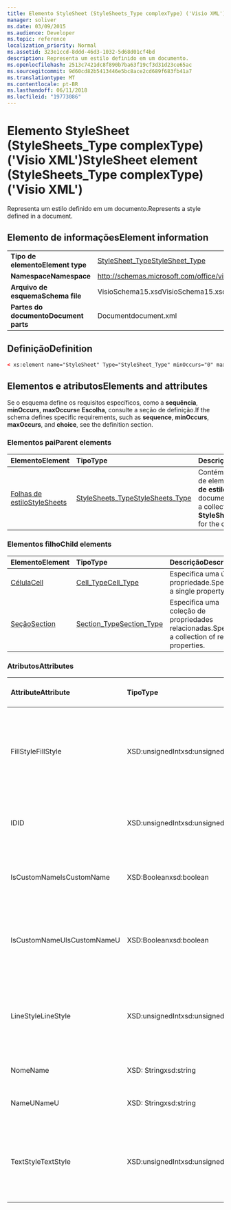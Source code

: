 ```yaml
---
title: Elemento StyleSheet (StyleSheets_Type complexType) ('Visio XML')
manager: soliver
ms.date: 03/09/2015
ms.audience: Developer
ms.topic: reference
localization_priority: Normal
ms.assetid: 323e1ccd-8ddd-46d3-1032-5d68d01cf4bd
description: Representa um estilo definido em um documento.
ms.openlocfilehash: 2513c7421dc8f890b7ba63f19cf3d31d23ce65ac
ms.sourcegitcommit: 9d60cd82b5413446e5bc8ace2cd689f683fb41a7
ms.translationtype: MT
ms.contentlocale: pt-BR
ms.lasthandoff: 06/11/2018
ms.locfileid: "19773086"
---
```

# <a name="stylesheet-element-stylesheetstype-complextype-visio-xml"></a><span data-ttu-id="fde6d-103">Elemento StyleSheet (StyleSheets_Type complexType) ('Visio XML')</span><span class="sxs-lookup"><span data-stu-id="fde6d-103">StyleSheet element (StyleSheets_Type complexType) ('Visio XML')</span></span>

<span data-ttu-id="fde6d-104">Representa um estilo definido em um documento.</span><span class="sxs-lookup"><span data-stu-id="fde6d-104">Represents a style defined in a document.</span></span>
  
## <a name="element-information"></a><span data-ttu-id="fde6d-105">Elemento de informações</span><span class="sxs-lookup"><span data-stu-id="fde6d-105">Element information</span></span>

|||
|:-----|:-----|
|<span data-ttu-id="fde6d-106">**Tipo de elemento**</span><span class="sxs-lookup"><span data-stu-id="fde6d-106">**Element type**</span></span> <br/> |[<span data-ttu-id="fde6d-107">StyleSheet_Type</span><span class="sxs-lookup"><span data-stu-id="fde6d-107">StyleSheet_Type</span></span>](stylesheet_type-complextypevisio-xml.md) <br/> |
|<span data-ttu-id="fde6d-108">**Namespace**</span><span class="sxs-lookup"><span data-stu-id="fde6d-108">**Namespace**</span></span> <br/> |http://schemas.microsoft.com/office/visio/2012/main  <br/> |
|<span data-ttu-id="fde6d-109">**Arquivo de esquema**</span><span class="sxs-lookup"><span data-stu-id="fde6d-109">**Schema file**</span></span> <br/> |<span data-ttu-id="fde6d-110">VisioSchema15.xsd</span><span class="sxs-lookup"><span data-stu-id="fde6d-110">VisioSchema15.xsd</span></span>  <br/> |
|<span data-ttu-id="fde6d-111">**Partes do documento**</span><span class="sxs-lookup"><span data-stu-id="fde6d-111">**Document parts**</span></span> <br/> |<span data-ttu-id="fde6d-112">Document</span><span class="sxs-lookup"><span data-stu-id="fde6d-112">document.xml</span></span>  <br/> |
   
## <a name="definition"></a><span data-ttu-id="fde6d-113">Definição</span><span class="sxs-lookup"><span data-stu-id="fde6d-113">Definition</span></span>

```XML
< xs:element name="StyleSheet" Type="StyleSheet_Type" minOccurs="0" maxOccurs="unbounded" ></xs:element >
```

## <a name="elements-and-attributes"></a><span data-ttu-id="fde6d-114">Elementos e atributos</span><span class="sxs-lookup"><span data-stu-id="fde6d-114">Elements and attributes</span></span>

<span data-ttu-id="fde6d-115">Se o esquema define os requisitos específicos, como a **sequência**, **minOccurs**, **maxOccurs**e **Escolha**, consulte a seção de definição.</span><span class="sxs-lookup"><span data-stu-id="fde6d-115">If the schema defines specific requirements, such as **sequence**, **minOccurs**, **maxOccurs**, and **choice**, see the definition section.</span></span> 
  
### <a name="parent-elements"></a><span data-ttu-id="fde6d-116">Elementos pai</span><span class="sxs-lookup"><span data-stu-id="fde6d-116">Parent elements</span></span>

|<span data-ttu-id="fde6d-117">**Elemento**</span><span class="sxs-lookup"><span data-stu-id="fde6d-117">**Element**</span></span>|<span data-ttu-id="fde6d-118">**Tipo**</span><span class="sxs-lookup"><span data-stu-id="fde6d-118">**Type**</span></span>|<span data-ttu-id="fde6d-119">**Descrição**</span><span class="sxs-lookup"><span data-stu-id="fde6d-119">**Description**</span></span>|
|:-----|:-----|:-----|
|[<span data-ttu-id="fde6d-120">Folhas de estilo</span><span class="sxs-lookup"><span data-stu-id="fde6d-120">StyleSheets</span></span>](stylesheets-element-visiodocument_type-complextypevisio-xml.md) <br/> |[<span data-ttu-id="fde6d-121">StyleSheets_Type</span><span class="sxs-lookup"><span data-stu-id="fde6d-121">StyleSheets_Type</span></span>](stylesheets_type-complextypevisio-xml.md) <br/> |<span data-ttu-id="fde6d-122">Contém uma coleção de elementos de **folha de estilos** do documento.</span><span class="sxs-lookup"><span data-stu-id="fde6d-122">Contains a collection of **StyleSheet** elements for the document.</span></span>  <br/> |
   
### <a name="child-elements"></a><span data-ttu-id="fde6d-123">Elementos filho</span><span class="sxs-lookup"><span data-stu-id="fde6d-123">Child elements</span></span>

|<span data-ttu-id="fde6d-124">**Elemento**</span><span class="sxs-lookup"><span data-stu-id="fde6d-124">**Element**</span></span>|<span data-ttu-id="fde6d-125">**Tipo**</span><span class="sxs-lookup"><span data-stu-id="fde6d-125">**Type**</span></span>|<span data-ttu-id="fde6d-126">**Descrição**</span><span class="sxs-lookup"><span data-stu-id="fde6d-126">**Description**</span></span>|
|:-----|:-----|:-----|
|[<span data-ttu-id="fde6d-127">Célula</span><span class="sxs-lookup"><span data-stu-id="fde6d-127">Cell</span></span>](cell-elementvisio-xml.md) <br/> |[<span data-ttu-id="fde6d-128">Cell_Type</span><span class="sxs-lookup"><span data-stu-id="fde6d-128">Cell_Type</span></span>](cell_type-complextypevisio-xml.md) <br/> |<span data-ttu-id="fde6d-129">Especifica uma única propriedade.</span><span class="sxs-lookup"><span data-stu-id="fde6d-129">Specifies a single property.</span></span>  <br/> |
|[<span data-ttu-id="fde6d-130">Seção</span><span class="sxs-lookup"><span data-stu-id="fde6d-130">Section</span></span>](section-element-sheet_type-complextypevisio-xml.md) <br/> |[<span data-ttu-id="fde6d-131">Section_Type</span><span class="sxs-lookup"><span data-stu-id="fde6d-131">Section_Type</span></span>](section_type-complextypevisio-xml.md) <br/> |<span data-ttu-id="fde6d-132">Especifica uma coleção de propriedades relacionadas.</span><span class="sxs-lookup"><span data-stu-id="fde6d-132">Specifies a collection of related properties.</span></span>  <br/> |
   
### <a name="attributes"></a><span data-ttu-id="fde6d-133">Atributos</span><span class="sxs-lookup"><span data-stu-id="fde6d-133">Attributes</span></span>

|<span data-ttu-id="fde6d-134">**Attribute**</span><span class="sxs-lookup"><span data-stu-id="fde6d-134">**Attribute**</span></span>|<span data-ttu-id="fde6d-135">**Tipo**</span><span class="sxs-lookup"><span data-stu-id="fde6d-135">**Type**</span></span>|<span data-ttu-id="fde6d-136">**Obrigatório**</span><span class="sxs-lookup"><span data-stu-id="fde6d-136">**Required**</span></span>|<span data-ttu-id="fde6d-137">**Descrição**</span><span class="sxs-lookup"><span data-stu-id="fde6d-137">**Description**</span></span>|<span data-ttu-id="fde6d-138">**Valores possíveis**</span><span class="sxs-lookup"><span data-stu-id="fde6d-138">**Possible values**</span></span>|
|:-----|:-----|:-----|:-----|:-----|
|<span data-ttu-id="fde6d-139">FillStyle</span><span class="sxs-lookup"><span data-stu-id="fde6d-139">FillStyle</span></span>  <br/> |<span data-ttu-id="fde6d-140">XSD:unsignedInt</span><span class="sxs-lookup"><span data-stu-id="fde6d-140">xsd:unsignedInt</span></span>  <br/> |<span data-ttu-id="fde6d-141">opcional</span><span class="sxs-lookup"><span data-stu-id="fde6d-141">optional</span></span>  <br/> |<span data-ttu-id="fde6d-142">A identificação do elemento StyleSheet da qual esse estilo herda a formatação de preenchimento.</span><span class="sxs-lookup"><span data-stu-id="fde6d-142">The ID of the StyleSheet element from which this style inherits fill formatting.</span></span>  <br/> |<span data-ttu-id="fde6d-143">Valores do tipo xsd:unsignedInt.</span><span class="sxs-lookup"><span data-stu-id="fde6d-143">Values of the xsd:unsignedInt type.</span></span>  <br/> |
|<span data-ttu-id="fde6d-144">ID</span><span class="sxs-lookup"><span data-stu-id="fde6d-144">ID</span></span>  <br/> |<span data-ttu-id="fde6d-145">XSD:unsignedInt</span><span class="sxs-lookup"><span data-stu-id="fde6d-145">xsd:unsignedInt</span></span>  <br/> |<span data-ttu-id="fde6d-146">obrigatório</span><span class="sxs-lookup"><span data-stu-id="fde6d-146">required</span></span>  <br/> |<span data-ttu-id="fde6d-147">A ID exclusiva do elemento dentro de seu elemento pai.</span><span class="sxs-lookup"><span data-stu-id="fde6d-147">The unique ID of the element within its parent element.</span></span>  <br/> |<span data-ttu-id="fde6d-148">Valores do tipo xsd:unsignedInt.</span><span class="sxs-lookup"><span data-stu-id="fde6d-148">Values of the xsd:unsignedInt type.</span></span>  <br/> |
|<span data-ttu-id="fde6d-149">IsCustomName</span><span class="sxs-lookup"><span data-stu-id="fde6d-149">IsCustomName</span></span>  <br/> |<span data-ttu-id="fde6d-150">XSD:Boolean</span><span class="sxs-lookup"><span data-stu-id="fde6d-150">xsd:boolean</span></span>  <br/> |<span data-ttu-id="fde6d-151">opcional</span><span class="sxs-lookup"><span data-stu-id="fde6d-151">optional</span></span>  <br/> |<span data-ttu-id="fde6d-152">Indica se o nome tiver sido personalizado pelo usuário.</span><span class="sxs-lookup"><span data-stu-id="fde6d-152">Indicates whether the name has been customized by the user.</span></span>  <br/> |<span data-ttu-id="fde6d-153">Valores do tipo xsd:boolean.</span><span class="sxs-lookup"><span data-stu-id="fde6d-153">Values of the xsd:boolean type.</span></span>  <br/> |
|<span data-ttu-id="fde6d-154">IsCustomNameU</span><span class="sxs-lookup"><span data-stu-id="fde6d-154">IsCustomNameU</span></span>  <br/> |<span data-ttu-id="fde6d-155">XSD:Boolean</span><span class="sxs-lookup"><span data-stu-id="fde6d-155">xsd:boolean</span></span>  <br/> |<span data-ttu-id="fde6d-156">opcional</span><span class="sxs-lookup"><span data-stu-id="fde6d-156">optional</span></span>  <br/> |<span data-ttu-id="fde6d-157">Indica se o nome universal foi personalizado pelo usuário.</span><span class="sxs-lookup"><span data-stu-id="fde6d-157">Indicates whether the universal name has been customized by the user.</span></span>  <br/> |<span data-ttu-id="fde6d-158">Valores do tipo xsd:boolean.</span><span class="sxs-lookup"><span data-stu-id="fde6d-158">Values of the xsd:boolean type.</span></span>  <br/> |
|<span data-ttu-id="fde6d-159">LineStyle</span><span class="sxs-lookup"><span data-stu-id="fde6d-159">LineStyle</span></span>  <br/> |<span data-ttu-id="fde6d-160">XSD:unsignedInt</span><span class="sxs-lookup"><span data-stu-id="fde6d-160">xsd:unsignedInt</span></span>  <br/> |<span data-ttu-id="fde6d-161">opcional</span><span class="sxs-lookup"><span data-stu-id="fde6d-161">optional</span></span>  <br/> |<span data-ttu-id="fde6d-162">A identificação do elemento StyleSheet da qual esse estilo herda a formatação de linha.</span><span class="sxs-lookup"><span data-stu-id="fde6d-162">The ID of the StyleSheet element from which this style inherits line formatting.</span></span>  <br/> |<span data-ttu-id="fde6d-163">Valores do tipo xsd:unsignedInt.</span><span class="sxs-lookup"><span data-stu-id="fde6d-163">Values of the xsd:unsignedInt type.</span></span>  <br/> |
|<span data-ttu-id="fde6d-164">Nome</span><span class="sxs-lookup"><span data-stu-id="fde6d-164">Name</span></span>  <br/> |<span data-ttu-id="fde6d-165">XSD: String</span><span class="sxs-lookup"><span data-stu-id="fde6d-165">xsd:string</span></span>  <br/> |<span data-ttu-id="fde6d-166">opcional</span><span class="sxs-lookup"><span data-stu-id="fde6d-166">optional</span></span>  <br/> |<span data-ttu-id="fde6d-167">O nome do elemento.</span><span class="sxs-lookup"><span data-stu-id="fde6d-167">The name of the element.</span></span>  <br/> |<span data-ttu-id="fde6d-168">Valores do tipo xsd: String.</span><span class="sxs-lookup"><span data-stu-id="fde6d-168">Values of the xsd:string type.</span></span>  <br/> |
|<span data-ttu-id="fde6d-169">NameU</span><span class="sxs-lookup"><span data-stu-id="fde6d-169">NameU</span></span>  <br/> |<span data-ttu-id="fde6d-170">XSD: String</span><span class="sxs-lookup"><span data-stu-id="fde6d-170">xsd:string</span></span>  <br/> |<span data-ttu-id="fde6d-171">opcional</span><span class="sxs-lookup"><span data-stu-id="fde6d-171">optional</span></span>  <br/> |<span data-ttu-id="fde6d-172">O nome universal do elemento.</span><span class="sxs-lookup"><span data-stu-id="fde6d-172">The universal name of the element.</span></span>  <br/> |<span data-ttu-id="fde6d-173">Valores do tipo xsd: String.</span><span class="sxs-lookup"><span data-stu-id="fde6d-173">Values of the xsd:string type.</span></span>  <br/> |
|<span data-ttu-id="fde6d-174">TextStyle</span><span class="sxs-lookup"><span data-stu-id="fde6d-174">TextStyle</span></span>  <br/> |<span data-ttu-id="fde6d-175">XSD:unsignedInt</span><span class="sxs-lookup"><span data-stu-id="fde6d-175">xsd:unsignedInt</span></span>  <br/> |<span data-ttu-id="fde6d-176">opcional</span><span class="sxs-lookup"><span data-stu-id="fde6d-176">optional</span></span>  <br/> |<span data-ttu-id="fde6d-177">A identificação do elemento StyleSheet da qual esse estilo herda a formatação de texto.</span><span class="sxs-lookup"><span data-stu-id="fde6d-177">The ID of the StyleSheet element from which this style inherits text formatting.</span></span>  <br/> |<span data-ttu-id="fde6d-178">Valores do tipo xsd:unsignedInt.</span><span class="sxs-lookup"><span data-stu-id="fde6d-178">Values of the xsd:unsignedInt type.</span></span>  <br/> |
   

